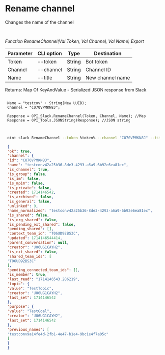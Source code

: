﻿---
sidebar_position: 13
---

# Rename channel
 Changes the name of the channel




<br/>


*Function RenameChannel(Val Token, Val Channel, Val Name) Export*

 | Parameter | CLI option | Type | Destination |
 |-|-|-|-|
 | Token | --token | String | Bot token |
 | Channel | --channel | String | Channel ID |
 | Name | --title | String | New channel name |

 
 Returns: Map Of KeyAndValue - Serialized JSON response from Slack


```bsl title="Code example"
 
 Name = "testcov" + String(New UUID);
 Channel = "C070VPMKN8J";
 
 Response = OPI_Slack.RenameChannel(Token, Channel, Name); //Map
 Response = OPI_Tools.JSONString(Response); //JSON string
 
```
	


```sh title="CLI command example"
 
 oint slack RenameChannel --token %token% --channel "C070VPMKN8J" --title %title%

```

```json title="Result"
 {
 "ok": true,
 "channel": {
 "id": "C070VPMKN8J",
 "name": "testconv42a25b36-8de3-4293-a6a9-6b92e6ea81ec",
 "is_channel": true,
 "is_group": false,
 "is_im": false,
 "is_mpim": false,
 "is_private": false,
 "created": 1714146542,
 "is_archived": false,
 "is_general": false,
 "unlinked": 0,
 "name_normalized": "testconv42a25b36-8de3-4293-a6a9-6b92e6ea81ec",
 "is_shared": false,
 "is_org_shared": false,
 "is_pending_ext_shared": false,
 "pending_shared": [],
 "context_team_id": "T06UD92BS3C",
 "updated": 1714146544414,
 "parent_conversation": null,
 "creator": "U06UG1CAYH2",
 "is_ext_shared": false,
 "shared_team_ids": [
 "T06UD92BS3C"
 ],
 "pending_connected_team_ids": [],
 "is_member": true,
 "last_read": "1714146543.286219",
 "topic": {
 "value": "TestTopic",
 "creator": "U06UG1CAYH2",
 "last_set": 1714146542
 },
 "purpose": {
 "value": "TestGoal",
 "creator": "U06UG1CAYH2",
 "last_set": 1714146542
 },
 "previous_names": [
 "testconv9a14fe4d-2fb1-4e47-b1e4-9bc1e4f7a05c"
 ]
 }
 }
```
